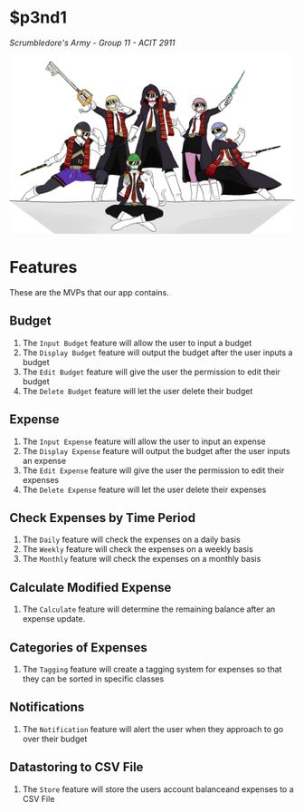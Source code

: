 # $p3nd1
*Scrumbledore's Army - Group 11 - ACIT 2911*

![alt text](https://github.com/FriedSu/ForNotes/raw/master/images/S_Banner.png "Members of Scrumbledore's Army")

Features
========
These are the MVPs that our app contains.

Budget
---------
        
1. The `Input Budget` feature will allow the user to input a budget
2. The `Display Budget` feature will output the budget after the user inputs a budget
3. The `Edit Budget` feature will give the user the permission to edit their budget
4. The `Delete Budget` feature will let the user delete their budget
    
Expense
----------

1. The `Input Expense` feature will allow the user to input an expense
2. The `Display Expense` feature will output the budget after the user inputs an expense
3. The `Edit Expense` feature will give the user the permission to edit their expenses
4. The `Delete Expense` feature will let the user delete their expenses

Check Expenses by Time Period
--------------------------------
1. The `Daily` feature will check the expenses on a daily basis
2. The `Weekly` feature will check the expenses on a weekly basis
3. The `Monthly` feature will check the expenses on a monthly basis

Calculate Modified Expense
--------------------------

1. The `Calculate` feature will determine the remaining balance after an expense update.

Categories of Expenses
----------------------

1. The `Tagging` feature will create a tagging system for expenses so that they can be sorted in specific classes

Notifications
-------------

1. The `Notification` feature will alert the user when they approach to go over their budget

Datastoring to CSV File
-----------------------

1. The `Store` feature will store the users account balanceand expenses to a CSV File



